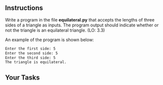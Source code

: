 ## Instructions

Write a program in the file **equilateral.py** that accepts the lengths of three sides of a triangle as inputs. The program output should indicate whether or not the triangle is an equilateral triangle. (LO: 3.3)

An example of the program is shown below:

```txt
Enter the first side: 5
Enter the second side: 5
Enter the third side: 5
The triangle is equilateral.
```

## Your Tasks
